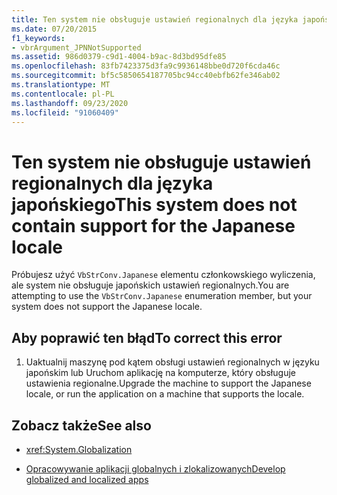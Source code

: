 ```yaml
---
title: Ten system nie obsługuje ustawień regionalnych dla języka japońskiego
ms.date: 07/20/2015
f1_keywords:
- vbrArgument_JPNNotSupported
ms.assetid: 986d0379-c9d1-4004-b9ac-8d3bd95dfe85
ms.openlocfilehash: 83fb7423375d3fa9c9936148bbe0d720f6cda46c
ms.sourcegitcommit: bf5c5850654187705bc94cc40ebfb62fe346ab02
ms.translationtype: MT
ms.contentlocale: pl-PL
ms.lasthandoff: 09/23/2020
ms.locfileid: "91060409"
---
```

# <a name="this-system-does-not-contain-support-for-the-japanese-locale"></a><span data-ttu-id="4afd7-102">Ten system nie obsługuje ustawień regionalnych dla języka japońskiego</span><span class="sxs-lookup"><span data-stu-id="4afd7-102">This system does not contain support for the Japanese locale</span></span>

<span data-ttu-id="4afd7-103">Próbujesz użyć `VbStrConv.Japanese` elementu członkowskiego wyliczenia, ale system nie obsługuje japońskich ustawień regionalnych.</span><span class="sxs-lookup"><span data-stu-id="4afd7-103">You are attempting to use the `VbStrConv.Japanese` enumeration member, but your system does not support the Japanese locale.</span></span>  
  
## <a name="to-correct-this-error"></a><span data-ttu-id="4afd7-104">Aby poprawić ten błąd</span><span class="sxs-lookup"><span data-stu-id="4afd7-104">To correct this error</span></span>  
  
1. <span data-ttu-id="4afd7-105">Uaktualnij maszynę pod kątem obsługi ustawień regionalnych w języku japońskim lub Uruchom aplikację na komputerze, który obsługuje ustawienia regionalne.</span><span class="sxs-lookup"><span data-stu-id="4afd7-105">Upgrade the machine to support the Japanese locale, or run the application on a machine that supports the locale.</span></span>  
  
## <a name="see-also"></a><span data-ttu-id="4afd7-106">Zobacz także</span><span class="sxs-lookup"><span data-stu-id="4afd7-106">See also</span></span>

- <xref:System.Globalization>

- [<span data-ttu-id="4afd7-107">Opracowywanie aplikacji globalnych i zlokalizowanych</span><span class="sxs-lookup"><span data-stu-id="4afd7-107">Develop globalized and localized apps</span></span>](/visualstudio/ide/globalizing-and-localizing-applications)
